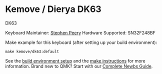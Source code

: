 # Kemove / Dierya  DK63

DK63

Keyboard Maintainer: [Stephen Peery](https://github.com/smp4488)
Hardware Supported: SN32F248BF

Make example for this keyboard (after setting up your build environment):

    make kemove/dk63:default

See the [build environment setup](https://docs.qmk.fm/#/getting_started_build_tools) and the [make instructions](https://docs.qmk.fm/#/getting_started_make_guide) for more information. Brand new to QMK? Start with our [Complete Newbs Guide](https://docs.qmk.fm/#/newbs).
